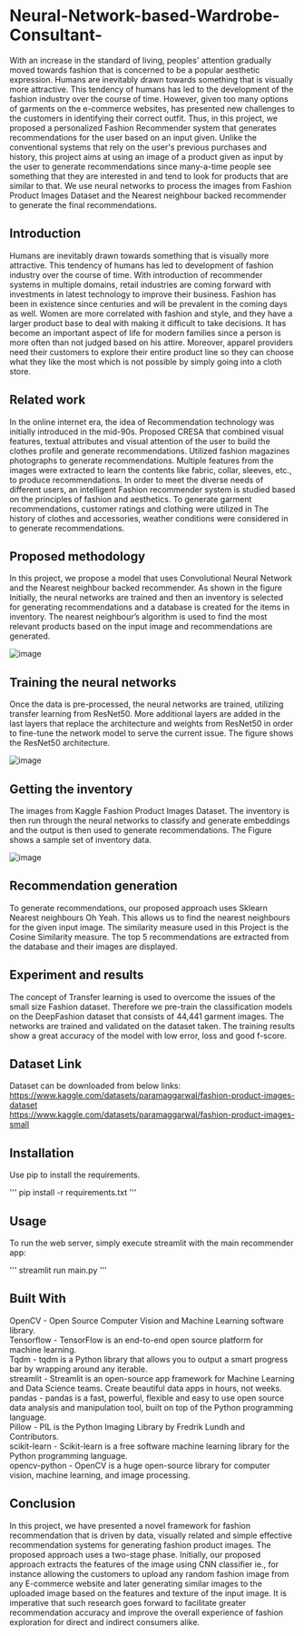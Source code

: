 # Neural-Network-based-Wardrobe-Consultant-
With an increase in the standard of living, peoples' attention gradually moved towards fashion that is concerned to be a popular aesthetic expression. Humans are inevitably drawn towards something that is visually more attractive. This tendency of humans has led to the development of the fashion industry over the course of time. However, given too many options of garments on the e-commerce websites, has presented new challenges to the customers in identifying their correct outfit. Thus, in this project, we proposed a personalized Fashion Recommender system that generates recommendations for the user based on an input given. Unlike the conventional systems that rely on the user's previous purchases and history, this project aims at using an image of a product given as input by the user to generate recommendations since many-a-time people see something that they are interested in and tend to look for products that are similar to that. We use neural networks to process the images from Fashion Product Images Dataset and the Nearest neighbour backed recommender to generate the final recommendations.

## Introduction
Humans are inevitably drawn towards something that is visually more attractive. This tendency of humans has led to development of fashion industry over the course of time. With introduction of recommender systems in multiple domains, retail industries are coming forward with investments in latest technology to improve their business. Fashion has been in existence since centuries and will be prevalent in the coming days as well. Women are more correlated with fashion and style, and they have a larger product base to deal with making it difficult to take decisions. It has become an important aspect of life for modern families since a person is more often than not judged based on his attire. Moreover, apparel providers need their customers to explore their entire product line so they can choose what they like the most which is not possible by simply going into a cloth store.

## Related work
In the online internet era, the idea of Recommendation technology was initially introduced in the mid-90s. Proposed CRESA that combined visual features, textual attributes and visual attention of the user to build the clothes profile and generate recommendations. Utilized fashion magazines photographs to generate recommendations. Multiple features from the images were extracted to learn the contents like fabric, collar, sleeves, etc., to produce recommendations. In order to meet the diverse needs of different users, an intelligent Fashion recommender system is studied based on the principles of fashion and aesthetics. To generate garment recommendations, customer ratings and clothing were utilized in The history of clothes and accessories, weather conditions were considered in to generate recommendations.

## Proposed methodology
In this project, we propose a model that uses Convolutional Neural Network and the Nearest neighbour backed recommender. As shown in the figure Initially, the neural networks are trained and then an inventory is selected for generating recommendations and a database is created for the items in inventory. The nearest neighbour’s algorithm is used to find the most relevant products based on the input image and recommendations are generated.

![image](https://github.com/user-attachments/assets/d88239c7-d04d-452d-bdea-9b3120d95907)

## Training the neural networks
Once the data is pre-processed, the neural networks are trained, utilizing transfer learning from ResNet50. More additional layers are added in the last layers that replace the architecture and weights from ResNet50 in order to fine-tune the network model to serve the current issue. The figure shows the ResNet50 architecture.

![image](https://github.com/user-attachments/assets/bd156524-ca45-4062-be9d-208a5cf4d202)

## Getting the inventory
The images from Kaggle Fashion Product Images Dataset. The inventory is then run through the neural networks to classify and generate embeddings and the output is then used to generate recommendations. The Figure shows a sample set of inventory data.

![image](https://github.com/user-attachments/assets/5b48e24b-75d0-4ddf-a19c-2524673d9014)

## Recommendation generation
To generate recommendations, our proposed approach uses Sklearn Nearest neighbours Oh Yeah. This allows us to find the nearest neighbours for the given input image. The similarity measure used in this Project is the Cosine Similarity measure. The top 5 recommendations are extracted from the database and their images are displayed.

## Experiment and results
The concept of Transfer learning is used to overcome the issues of the small size Fashion dataset. Therefore we pre-train the classification models on the DeepFashion dataset that consists of 44,441 garment images. The networks are trained and validated on the dataset taken. The training results show a great accuracy of the model with low error, loss and good f-score.

## Dataset Link  
Dataset can be downloaded from below links:  
https://www.kaggle.com/datasets/paramaggarwal/fashion-product-images-dataset      
https://www.kaggle.com/datasets/paramaggarwal/fashion-product-images-small       

## Installation
Use pip to install the requirements.  

''' pip install -r requirements.txt '''  

## Usage
To run the web server, simply execute streamlit with the main recommender app:

''' streamlit run main.py '''  

## Built With
OpenCV - Open Source Computer Vision and Machine Learning software library.  
Tensorflow - TensorFlow is an end-to-end open source platform for machine learning.  
Tqdm - tqdm is a Python library that allows you to output a smart progress bar by wrapping around any iterable.  
streamlit - Streamlit is an open-source app framework for Machine Learning and Data Science teams. Create beautiful data apps in hours, not weeks.  
pandas - pandas is a fast, powerful, flexible and easy to use open source data analysis and manipulation tool, built on top of the Python programming language.  
Pillow - PIL is the Python Imaging Library by Fredrik Lundh and Contributors.  
scikit-learn - Scikit-learn is a free software machine learning library for the Python programming language.  
opencv-python - OpenCV is a huge open-source library for computer vision, machine learning, and image processing.  

## Conclusion
In this project, we have presented a novel framework for fashion recommendation that is driven by data, visually related and simple effective recommendation systems for generating fashion product images. The proposed approach uses a two-stage phase. Initially, our proposed approach extracts the features of the image using CNN classifier ie., for instance allowing the customers to upload any random fashion image from any E-commerce website and later generating similar images to the uploaded image based on the features and texture of the input image. It is imperative that such research goes forward to facilitate greater recommendation accuracy and improve the overall experience of fashion exploration for direct and indirect consumers alike.
